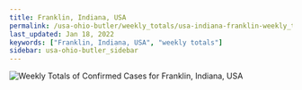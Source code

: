 ```yaml
---
title: Franklin, Indiana, USA
permalink: /usa-ohio-butler/weekly_totals/usa-indiana-franklin-weekly_totals.html
last_updated: Jan 18, 2022
keywords: ["Franklin, Indiana, USA", "weekly totals"]
sidebar: usa-ohio-butler_sidebar
---
```


![Weekly Totals of Confirmed Cases for Franklin, Indiana, USA](/covid_tracker/images/graphs/usa-indiana-franklin-weekly_totals_graph.png)
